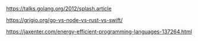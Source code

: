 https://talks.golang.org/2012/splash.article

https://grigio.org/go-vs-node-vs-rust-vs-swift/

https://jaxenter.com/energy-efficient-programming-languages-137264.html
